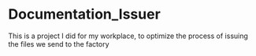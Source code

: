 # Documentation_Issuer
This is a project I did for my workplace, to optimize the process of issuing the files we send to the factory
